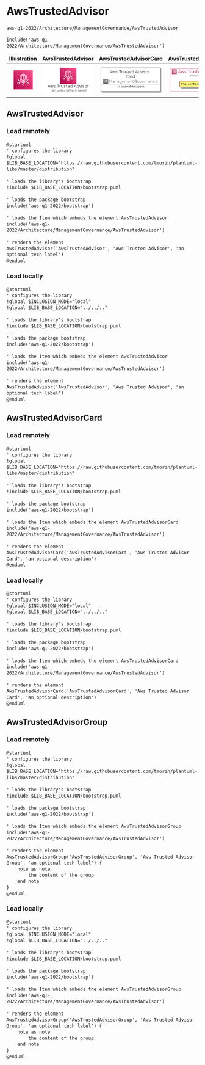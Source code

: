 # AwsTrustedAdvisor


```text
aws-q1-2022/Architecture/ManagementGovernance/AwsTrustedAdvisor
```

```text
include('aws-q1-2022/Architecture/ManagementGovernance/AwsTrustedAdvisor')
```



| Illustration | AwsTrustedAdvisor | AwsTrustedAdvisorCard | AwsTrustedAdvisorGroup |
| :---: | :---: | :---: | :---: |
| ![illustration for Illustration](../../../aws-q1-2022/Architecture/ManagementGovernance/AwsTrustedAdvisor.png) | ![illustration for AwsTrustedAdvisor](../../../aws-q1-2022/Architecture/ManagementGovernance/AwsTrustedAdvisor.Local.png) | ![illustration for AwsTrustedAdvisorCard](../../../aws-q1-2022/Architecture/ManagementGovernance/AwsTrustedAdvisorCard.Local.png) | ![illustration for AwsTrustedAdvisorGroup](../../../aws-q1-2022/Architecture/ManagementGovernance/AwsTrustedAdvisorGroup.Local.png) |




## AwsTrustedAdvisor

### Load remotely
```plantuml
@startuml
' configures the library
!global $LIB_BASE_LOCATION="https://raw.githubusercontent.com/tmorin/plantuml-libs/master/distribution"

' loads the library's bootstrap
!include $LIB_BASE_LOCATION/bootstrap.puml

' loads the package bootstrap
include('aws-q1-2022/bootstrap')

' loads the Item which embeds the element AwsTrustedAdvisor
include('aws-q1-2022/Architecture/ManagementGovernance/AwsTrustedAdvisor')

' renders the element
AwsTrustedAdvisor('AwsTrustedAdvisor', 'Aws Trusted Advisor', 'an optional tech label')
@enduml
```

### Load locally
```plantuml
@startuml
' configures the library
!global $INCLUSION_MODE="local"
!global $LIB_BASE_LOCATION="../../.."

' loads the library's bootstrap
!include $LIB_BASE_LOCATION/bootstrap.puml

' loads the package bootstrap
include('aws-q1-2022/bootstrap')

' loads the Item which embeds the element AwsTrustedAdvisor
include('aws-q1-2022/Architecture/ManagementGovernance/AwsTrustedAdvisor')

' renders the element
AwsTrustedAdvisor('AwsTrustedAdvisor', 'Aws Trusted Advisor', 'an optional tech label')
@enduml
```

## AwsTrustedAdvisorCard

### Load remotely
```plantuml
@startuml
' configures the library
!global $LIB_BASE_LOCATION="https://raw.githubusercontent.com/tmorin/plantuml-libs/master/distribution"

' loads the library's bootstrap
!include $LIB_BASE_LOCATION/bootstrap.puml

' loads the package bootstrap
include('aws-q1-2022/bootstrap')

' loads the Item which embeds the element AwsTrustedAdvisorCard
include('aws-q1-2022/Architecture/ManagementGovernance/AwsTrustedAdvisor')

' renders the element
AwsTrustedAdvisorCard('AwsTrustedAdvisorCard', 'Aws Trusted Advisor Card', 'an optional description')
@enduml
```

### Load locally
```plantuml
@startuml
' configures the library
!global $INCLUSION_MODE="local"
!global $LIB_BASE_LOCATION="../../.."

' loads the library's bootstrap
!include $LIB_BASE_LOCATION/bootstrap.puml

' loads the package bootstrap
include('aws-q1-2022/bootstrap')

' loads the Item which embeds the element AwsTrustedAdvisorCard
include('aws-q1-2022/Architecture/ManagementGovernance/AwsTrustedAdvisor')

' renders the element
AwsTrustedAdvisorCard('AwsTrustedAdvisorCard', 'Aws Trusted Advisor Card', 'an optional description')
@enduml
```

## AwsTrustedAdvisorGroup

### Load remotely
```plantuml
@startuml
' configures the library
!global $LIB_BASE_LOCATION="https://raw.githubusercontent.com/tmorin/plantuml-libs/master/distribution"

' loads the library's bootstrap
!include $LIB_BASE_LOCATION/bootstrap.puml

' loads the package bootstrap
include('aws-q1-2022/bootstrap')

' loads the Item which embeds the element AwsTrustedAdvisorGroup
include('aws-q1-2022/Architecture/ManagementGovernance/AwsTrustedAdvisor')

' renders the element
AwsTrustedAdvisorGroup('AwsTrustedAdvisorGroup', 'Aws Trusted Advisor Group', 'an optional tech label') {
    note as note
        the content of the group
    end note
}
@enduml
```

### Load locally
```plantuml
@startuml
' configures the library
!global $INCLUSION_MODE="local"
!global $LIB_BASE_LOCATION="../../.."

' loads the library's bootstrap
!include $LIB_BASE_LOCATION/bootstrap.puml

' loads the package bootstrap
include('aws-q1-2022/bootstrap')

' loads the Item which embeds the element AwsTrustedAdvisorGroup
include('aws-q1-2022/Architecture/ManagementGovernance/AwsTrustedAdvisor')

' renders the element
AwsTrustedAdvisorGroup('AwsTrustedAdvisorGroup', 'Aws Trusted Advisor Group', 'an optional tech label') {
    note as note
        the content of the group
    end note
}
@enduml
```

